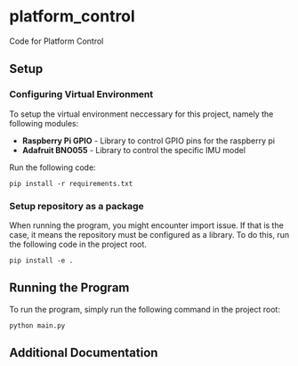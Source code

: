 # platform_control
Code for Platform Control

## Setup
### Configuring Virtual Environment
To setup the virtual environment neccessary for this project, namely the
following modules:

* **Raspberry Pi GPIO** - Library to control GPIO pins for the raspberry pi
* **Adafruit BNO055** - Library to control the specific IMU model

Run the following code:
```code
pip install -r requirements.txt
```

### Setup repository as a package
When running the program, you might encounter import issue. If that is the case,
it means the repository must be configured as a library. To do this, run the 
following code in the project root.

```code
pip install -e .
```

## Running the Program
To run the program, simply run the following command in the project root:
```code
python main.py
```

## Additional Documentation

